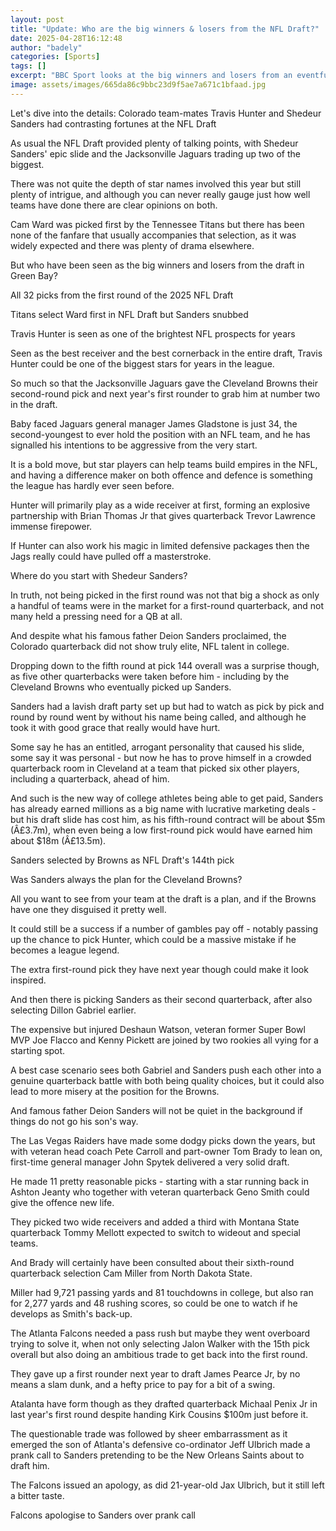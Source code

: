 ```yaml
---
layout: post
title: "Update: Who are the big winners & losers from the NFL Draft?"
date: 2025-04-28T16:12:48
author: "badely"
categories: [Sports]
tags: []
excerpt: "BBC Sport looks at the big winners and losers from an eventful NFL Draft, headlined by Travis Hunter and Shedeur Sanders' contrasting fortunes."
image: assets/images/665da86c9bbc23d9f5ae7a671c1bfaad.jpg
---
```


Let's dive into the details: Colorado team-mates Travis Hunter and Shedeur Sanders had contrasting fortunes at the NFL Draft

As usual the NFL Draft provided plenty of talking points, with Shedeur Sanders' epic slide and the Jacksonville Jaguars trading up two of the biggest.

There was not quite the depth of star names involved this year but still plenty of intrigue, and although you can never really gauge just how well teams have done there are clear opinions on both.

Cam Ward was picked first by the Tennessee Titans but there has been none of the fanfare that usually accompanies that selection, as it was widely expected and there was plenty of drama elsewhere.

But who have been seen as the big winners and losers from the draft in Green Bay?

All 32 picks from the first round of the 2025 NFL Draft

Titans select Ward first in NFL Draft but Sanders snubbed

Travis Hunter is seen as one of the brightest NFL prospects for years

Seen as the best receiver and the best cornerback in the entire draft, Travis Hunter could be one of the biggest stars for years in the league.

So much so that the Jacksonville Jaguars gave the Cleveland Browns their second-round pick and next year's first rounder to grab him at number two in the draft.

Baby faced Jaguars general manager James Gladstone is just 34, the second-youngest to ever hold the position with an NFL team, and he has signalled his intentions to be aggressive from the very start.

It is a bold move, but star players can help teams build empires in the NFL, and having a difference maker on both offence and defence is something the league has hardly ever seen before.

Hunter will primarily play as a wide receiver at first, forming an explosive partnership with Brian Thomas Jr that gives quarterback Trevor Lawrence immense firepower.

If Hunter can also work his magic in limited defensive packages then the Jags really could have pulled off a masterstroke. 

Where do you start with Shedeur Sanders? 

In truth, not being picked in the first round was not that big a shock as only a handful of teams were in the market for a first-round quarterback, and not many held a pressing need for a QB at all.

And despite what his famous father Deion Sanders proclaimed, the Colorado quarterback did not show truly elite, NFL talent in college. 

Dropping down to the fifth round at pick 144 overall was a surprise though, as five other quarterbacks were taken before him - including by the Cleveland Browns who eventually picked up Sanders.

Sanders had a lavish draft party set up but had to watch as pick by pick and round by round went by without his name being called, and although he took it with good grace that really would have hurt.

Some say he has an entitled, arrogant personality that caused his slide, some say it was personal - but now he has to prove himself in a crowded quarterback room in Cleveland at a team that picked six other players, including a quarterback, ahead of him.

And such is the new way of college athletes being able to get paid, Sanders has already earned millions as a big name with lucrative marketing deals - but his draft slide has cost him, as his fifth-round contract will be about $5m (Â£3.7m), when even being a low first-round pick would have earned him about $18m (Â£13.5m).

Sanders selected by Browns as NFL Draft's 144th pick

Was Sanders always the plan for the Cleveland Browns?

All you want to see from your team at the draft is a plan, and if the Browns have one they disguised it pretty well. 

It could still be a success if a number of gambles pay off - notably passing up the chance to pick Hunter, which could be a massive mistake if he becomes a league legend.

The extra first-round pick they have next year though could make it look inspired.

And then there is picking Sanders as their second quarterback, after also selecting Dillon Gabriel earlier.

The expensive but injured Deshaun Watson, veteran former Super Bowl MVP Joe Flacco and Kenny Pickett are joined by two rookies all vying for a starting spot.

A best case scenario sees both Gabriel and Sanders push each other into a genuine quarterback battle with both being quality choices, but it could also lead to more misery at the position for the Browns.

And famous father Deion Sanders will not be quiet in the background if things do not go his son's way.

The Las Vegas Raiders have made some dodgy picks down the years, but with veteran head coach Pete Carroll and part-owner Tom Brady to lean on, first-time general manager John Spytek delivered a very solid draft.

He made 11 pretty reasonable picks - starting with a star running back in Ashton Jeanty who together with veteran quarterback Geno Smith could give the offence new life.

They picked two wide receivers and added a third with Montana State quarterback Tommy Mellott expected to switch to wideout and special teams.

And Brady will certainly have been consulted about their sixth-round quarterback selection Cam Miller from North Dakota State.

Miller had 9,721 passing yards and 81 touchdowns in college, but also ran for 2,277 yards and 48 rushing scores, so could be one to watch if he develops as Smith's back-up.

The Atlanta Falcons needed a pass rush but maybe they went overboard trying to solve it, when not only selecting Jalon Walker with the 15th pick overall but also doing an ambitious trade to get back into the first round.

They gave up a first rounder next year to draft James Pearce Jr, by no means a slam dunk, and a hefty price to pay for a bit of a swing.

Atalanta have form though as they drafted quarterback Michaal Penix Jr in last year's first round despite handing Kirk Cousins $100m just before it.

The questionable trade was followed by sheer embarrassment as it emerged the son of Atlanta's defensive co-ordinator Jeff Ulbrich made a prank call to Sanders pretending to be the New Orleans Saints about to draft him.

The Falcons issued an apology, as did 21-year-old Jax Ulbrich, but it still left a bitter taste.

Falcons apologise to Sanders over prank call

